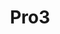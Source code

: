 ---
date_added: 2023-08-20
vendor: Arlo
title: Pro3
category: camera
zigbeemodel: ['VMS4340P']
compatible: [hub]
mlink: https://www.arlo.com/no_no/cameras/arlo-pro-3
---